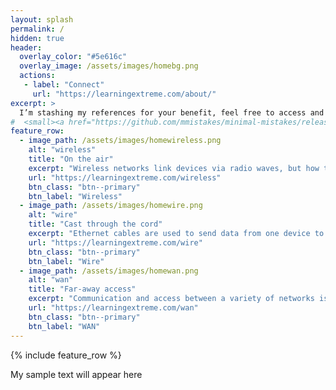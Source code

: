 ```yaml
---
layout: splash
permalink: /
hidden: true
header:
  overlay_color: "#5e616c"
  overlay_image: /assets/images/homebg.png
  actions:
   - label: "Connect"
     url: "https://learningextreme.com/about/"
excerpt: >
  I’m stashing my references for your benefit, feel free to access and comment for correction<br />
#  <small><a href="https://github.com/mmistakes/minimal-mistakes/releases/tag/4.24.0">Latest release v4.24.0</a></small>
feature_row:
  - image_path: /assets/images/homewireless.png
    alt: "wireless"
    title: "On the air"
    excerpt: "Wireless networks link devices via radio waves, but how they function is a mystery"
    url: "https://learningextreme.com/wireless"
    btn_class: "btn--primary"
    btn_label: "Wireless"
  - image_path: /assets/images/homewire.png
    alt: "wire"
    title: "Cast through the cord"
    excerpt: "Ethernet cables are used to send data from one device to another or across the Internet"
    url: "https://learningextreme.com/wire"
    btn_class: "btn--primary"
    btn_label: "Wire"
  - image_path: /assets/images/homewan.png
    alt: "wan"
    title: "Far-away access"
    excerpt: "Communication and access between a variety of networks is available, and security is a must"
    url: "https://learningextreme.com/wan"
    btn_class: "btn--primary"
    btn_label: "WAN"        
---
```


{% include feature_row %}

My sample text will appear here